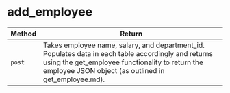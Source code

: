 # add_employee
| **Method** | **Return** | 
| ----------- | ----------- |
| `post` | Takes employee name, salary, and department_id. Populates data in each table accordingly and returns using the get_employee functionality to return the employee JSON object (as outlined in get_employee.md). |
